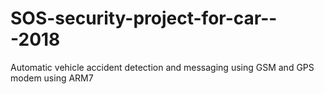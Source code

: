 # SOS-security-project-for-car---2018
Automatic vehicle accident detection and messaging using GSM and GPS modem using ARM7
